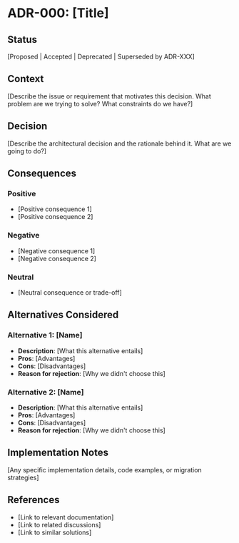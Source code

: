 # ADR-000: [Title]

## Status
[Proposed | Accepted | Deprecated | Superseded by ADR-XXX]

## Context
[Describe the issue or requirement that motivates this decision. What problem are we trying to solve? What constraints do we have?]

## Decision
[Describe the architectural decision and the rationale behind it. What are we going to do?]

## Consequences

### Positive
- [Positive consequence 1]
- [Positive consequence 2]

### Negative
- [Negative consequence 1]
- [Negative consequence 2]

### Neutral
- [Neutral consequence or trade-off]

## Alternatives Considered

### Alternative 1: [Name]
- **Description**: [What this alternative entails]
- **Pros**: [Advantages]
- **Cons**: [Disadvantages]
- **Reason for rejection**: [Why we didn't choose this]

### Alternative 2: [Name]
- **Description**: [What this alternative entails]
- **Pros**: [Advantages]
- **Cons**: [Disadvantages]
- **Reason for rejection**: [Why we didn't choose this]

## Implementation Notes
[Any specific implementation details, code examples, or migration strategies]

## References
- [Link to relevant documentation]
- [Link to related discussions]
- [Link to similar solutions]